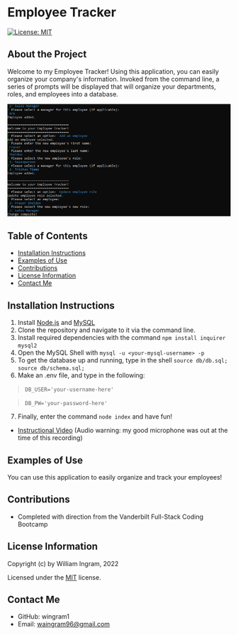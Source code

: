 # Employee Tracker

[![License: MIT](https://img.shields.io/badge/License-MIT-yellow.svg)](https://opensource.org/licenses/MIT)

## About the Project

Welcome to my Employee Tracker! Using this application, you can easily organize your company's information. Invoked from the command line, a series of prompts will be displayed that will organize your departments, roles, and employees into a database.

![alt text](./assets/screenshot.png)

## Table of Contents

- [Installation Instructions](#installation-instructions)
- [Examples of Use](#examples-of-use)
- [Contributions](#contributions)
- [License Information](#license-information)
- [Contact Me](#contact-me)

## Installation Instructions

1. Install [Node.js](https://coding-boot-camp.github.io/full-stack/nodejs/how-to-install-nodejs) and [MySQL](https://coding-boot-camp.github.io/full-stack/mysql/mysql-installation-guide)
2. Clone the repository and navigate to it via the command line.
3. Install required dependencies with the command `npm install inquirer mysql2`
4. Open the MySQL Shell with `mysql -u <your-mysql-username> -p`
5. To get the database up and running, type in the shell `source db/db.sql; source db/schema.sql;`
6. Make an .env file, and type in the following:

> `DB_USER='your-username-here'`

> `DB_PW='your-password-here'`

7. Finally, enter the command `node index` and have fun!

- [Instructional Video](https://www.youtube.com/watch?v=-IW0o2VY8Rc) (Audio warning: my good microphone was out at the time of this recording)

## Examples of Use

You can use this application to easily organize and track your employees!

## Contributions

- Completed with direction from the Vanderbilt Full-Stack Coding Bootcamp

## License Information

Copyright (c) by William Ingram, 2022

Licensed under the [MIT](https://opensource.org/licenses/MIT) license.

## Contact Me

- GitHub: wingram1
- Email: waingram96@gmail.com
